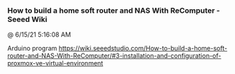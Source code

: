 ﻿

### How to build a home soft router and NAS With ReComputer - Seeed Wiki
@ 6/15/21 5:16:08 AM

Arduino program
https://wiki.seeedstudio.com/How-to-build-a-home-soft-router-and-NAS-With-ReComputer/#3-installation-and-configuration-of-proxmox-ve-virtual-environment

